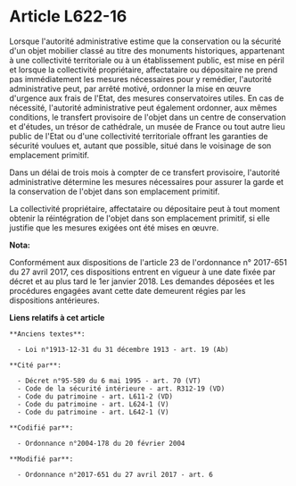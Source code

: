 # Article L622-16

Lorsque l'autorité administrative estime que la conservation ou la sécurité d'un objet mobilier classé au titre des monuments
historiques, appartenant à une collectivité territoriale ou à un établissement public, est mise en péril et lorsque la
collectivité propriétaire, affectataire ou dépositaire ne prend pas immédiatement les mesures nécessaires pour y remédier,
l'autorité administrative peut, par arrêté motivé, ordonner la mise en œuvre d'urgence aux frais de l'Etat, des mesures
conservatoires utiles. En cas de nécessité, l'autorité administrative peut également ordonner, aux mêmes conditions, le
transfert provisoire de l'objet dans un centre de conservation et d'études, un trésor de cathédrale, un musée de France ou
tout autre lieu public de l'Etat ou d'une collectivité territoriale offrant les garanties de sécurité voulues et, autant que
possible, situé dans le voisinage de son emplacement primitif.

Dans un délai de trois mois à compter de ce transfert provisoire, l'autorité administrative détermine les mesures nécessaires
pour assurer la garde et la conservation de l'objet dans son emplacement primitif.

La collectivité propriétaire, affectataire ou dépositaire peut à tout moment obtenir la réintégration de l'objet dans son
emplacement primitif, si elle justifie que les mesures exigées ont été mises en œuvre.

**Nota:**

Conformément aux dispositions de l'article 23 de l'ordonnance n° 2017-651 du 27 avril 2017, ces dispositions entrent en
vigueur à une date fixée par décret et au plus tard le 1er janvier 2018. Les demandes déposées et les procédures engagées
avant cette date demeurent régies par les dispositions antérieures.

**Liens relatifs à cet article**

	**Anciens textes**:

	  - Loi n°1913-12-31 du 31 décembre 1913 - art. 19 (Ab)

	**Cité par**:

	  - Décret n°95-589 du 6 mai 1995 - art. 70 (VT)
	  - Code de la sécurité intérieure - art. R312-19 (VD)
	  - Code du patrimoine - art. L611-2 (VD)
	  - Code du patrimoine - art. L624-1 (V)
	  - Code du patrimoine - art. L642-1 (V)

	**Codifié par**:

	  - Ordonnance n°2004-178 du 20 février 2004

	**Modifié par**:

	  - Ordonnance n°2017-651 du 27 avril 2017 - art. 6
